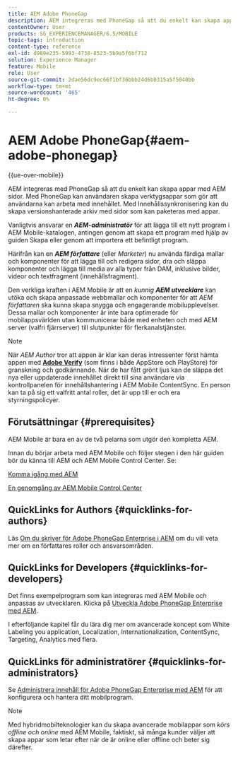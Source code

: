 ```yaml
---
title: AEM Adobe PhoneGap
description: AEM integreras med PhoneGap så att du enkelt kan skapa appar med AEM sidor. Följ den här sidan för att komma igång med Adobe PhoneGap Enterprise.
contentOwner: User
products: SG_EXPERIENCEMANAGER/6.5/MOBILE
topic-tags: introduction
content-type: reference
exl-id: d989e235-5993-4738-8523-5b9a5f6bf712
solution: Experience Manager
feature: Mobile
role: User
source-git-commit: 2dae56dc9ec66f1bf36bbb24d6b0315a5f5040bb
workflow-type: tm+mt
source-wordcount: '465'
ht-degree: 0%

---
```


# AEM Adobe PhoneGap{#aem-adobe-phonegap}

{{ue-over-mobile}}

AEM integreras med PhoneGap så att du enkelt kan skapa appar med AEM sidor. Med PhoneGap kan användaren skapa verktygsappar som gör att användarna kan arbeta med innehållet. Med Innehållssynkronisering kan du skapa versionshanterade arkiv med sidor som kan paketeras med appar.

Vanligtvis ansvarar en ***AEM-administratör*** för att lägga till ett nytt program i AEM Mobile-katalogen, antingen genom att skapa ett program med hjälp av guiden Skapa eller genom att importera ett befintligt program.

Härifrån kan en ***AEM författare*** (eller *Marketer*) nu använda färdiga mallar och komponenter för att lägga till och redigera sidor, dra och släppa komponenter och lägga till media av alla typer från DAM, inklusive bilder, videor och textfragment (innehållsfragment).

Den verkliga kraften i AEM Mobile är att en *kunnig* ***AEM utvecklare*** kan utöka och skapa anpassade webbmallar och komponenter för att *AEM författaren* ska kunna skapa snygga och engagerande mobilupplevelser. Dessa mallar och komponenter är inte bara optimerade för mobilappsvärlden utan kommunicerar både med enheten och med AEM server (valfri fjärrserver) till slutpunkter för flerkanalstjänster.

>[!NOTE]
>
>När *AEM Author* tror att appen är klar kan deras intressenter först hämta appen med **[Adobe Verify](/help/mobile/phonegap-mobile-quickstart.md)** (som finns i både AppStore och PlayStore) för granskning och godkännande. När de har fått grönt ljus kan de släppa det nya eller uppdaterade innehållet direkt till sina användare via kontrollpanelen för innehållshantering i AEM Mobile ContentSync. En person kan ta på sig ett valfritt antal roller, det är upp till er och era styrningspolicyer.

## Förutsättningar {#prerequisites}

AEM Mobile är bara en av de två pelarna som utgör den kompletta AEM.

Innan du börjar arbeta med AEM Mobile och följer stegen i den här guiden bör du känna till AEM och AEM Mobile Control Center. Se:

[Komma igång med AEM](/help/sites-deploying/deploy.md)

[En genomgång av AEM Mobile Control Center](/help/mobile/phonegap-authoring-apps.md)

## QuickLinks for Authors {#quicklinks-for-authors}

Läs [Om du skriver för Adobe PhoneGap Enterprise i AEM](/help/mobile/phonegap.md) om du vill veta mer om en författares roller och ansvarsområden.

## QuickLinks for Developers {#quicklinks-for-developers}

Det finns exempelprogram som kan integreras med AEM Mobile och anpassas av utvecklaren. Klicka på [Utveckla Adobe PhoneGap Enterprise med AEM](/help/mobile/developing-in-phonegap.md).

I efterföljande kapitel får du lära dig mer om avancerade koncept som White Labeling you application, Localization, Internationalization, ContentSync, Targeting, Analytics med flera.

## QuickLinks för administratörer {#quicklinks-for-administrators}

Se [Administrera innehåll för Adobe PhoneGap Enterprise med AEM](/help/mobile/administer-phonegap.md) för att konfigurera och hantera ditt mobilprogram.

>[!NOTE]
>
>Med hybridmobilteknologier kan du skapa avancerade mobilappar som *körs offline och online* med AEM Mobile, faktiskt, så många kunder väljer att skapa appar som letar efter när de är online eller offline och beter sig därefter.
